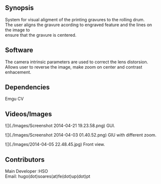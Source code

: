 ## Synopsis

System for visual aligment of the printing gravures to the rolling drum.  
The user aligns the gravure acording to engraved feature and the lines on the image to  
ensure that the gravure is centered.

## Software

The camera intrinsic parameters are used to correct the lens distorsion.
Allows user to reverse the image, make zoom on center and contrast enhacement.

## Dependencies
Emgu CV
 


## Videos/Images

![](./Images/Screenshot 2014-04-21 19.23.58.png)
GUI.  

![](./Images/Screenshot 2014-04-03 01.40.52.png)
GIU with different zoom.  

![](./Images/2014-04-05 22.48.45.jpg)
Front view.  



## Contributors

Main Developer :HSO  
Email: hugo(dot)soares(at)fe(dot)up(dot)pt
